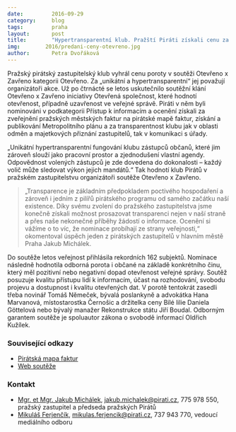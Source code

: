 ```yaml
---
date:         2016-09-29
category:     blog
tags:         praha
layout:       post
title:        "Hypertransparentní klub. Pražští Piráti získali cenu za otevřenost." 
img:        2016/predani-ceny-otevreno.jpg
author:       Petra Dvořáková
---
```


Pražský pirátský zastupitelský klub vyhrál cenu poroty v soutěži Otevřeno x Zavřeno kategorii Otevřeno. Za „unikátní a hypertransparentní“ jej považují organizátoři akce. Už po čtrnácté se letos uskutečnilo soutěžní klání Otevřeno x Zavřeno iniciativy Otevřená společnost, které hodnotí otevřenost, případně uzavřenost ve veřejné správě. Piráti v něm byli nominováni v podkategorii Přístup k informacím a ocenění získali za zveřejnění pražských městských faktur na pirátské mapě faktur, získání a publikování Metropolitního plánu a za transparentnost klubu jak v oblasti odměn a majetkových přiznání zastupitelů, tak v komunikaci s úřady.

„Unikátní hypertransparentní fungování klubu zástupců občanů, které jim zároveň slouží jako pracovní prostor a zjednodušení vlastní agendy. Odpovědnost volených zástupců je zde dovedena do dokonalosti – každý volič může sledovat výkon jejich mandátů.“ Tak hodnotí klub Pirátů v pražském zastupitelstvu organizátoři soutěže Otevřeno x Zavřeno.

> „Transparence je základním předpokladem poctivého hospodaření a zároveň i jedním z pilířů pirátského programu od samého začátku naší existence. Díky svému zvolení do pražského zastupitelstva jsme konečně získali možnost prosazovat transparenci nejen v naší straně a přes naše nekonečné příběhy žádostí o informace. Ocenění si vážíme o to víc, že nominace probíhají ze strany veřejnosti,“ okomentoval úspěch jeden z pirátských zastupitelů v hlavním městě Praha Jakub Michálek.

Do soutěže letos veřejnost přihlásila rekordních 162 subjektů. Nominace následně hodnotila odborná porota i občané na základě konkrétního činu, který měl pozitivní nebo negativní dopad otevřenost veřejné správy. Soutěž posuzuje kvalitu přístupu lidí k informacím, účast na rozhodování, svobodu projevu a dostupnost i kvalitu otevřených dat. V porotě tentokrát zasedli třeba novinář Tomáš Němeček, bývalá poslankyně a advokátka Hana Marvanová, místostarostka Černošic a držitelka ceny Bílé lilie Daniela Göttelová nebo bývalý manažer Rekonstrukce státu Jiří Boudal. Odborným garantem soutěže je spoluautor zákona o svobodě informací Oldřich Kužílek.

### Související odkazy

* [Pirátská mapa faktur](http://www.pirati10.cz/mapa-faktur/)
* [Web soutěže](http://oz.otevrenaspolecnost.cz/)

### Kontakt

* [Mgr. et Mgr. Jakub Michálek](https://www.pirati.cz/lide/jakub_michalek), [jakub.michalek@pirati.cz](mailto:jakub.michalek@pirati.cz), 775 978 550, pražský zastupitel a předseda pražských Pirátů
* [Mikuláš Ferjenčík](https://www.pirati.cz/lide/mikulas_ferjencik), [mikulas.ferjencik@pirati.cz](mailto:mikulas.ferjencik@pirati.cz), 737 943 770, vedoucí mediálního odboru
